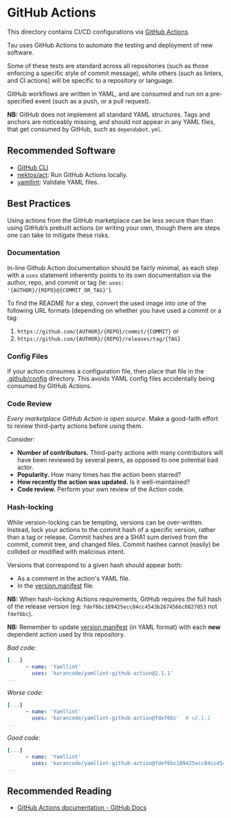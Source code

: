 # GitHub Actions

This directory contains CI/CD configurations via
[GitHub Actions](https://github.com/features/actions).

Tau uses GitHub Actions to automate the testing and deployment of new software.

Some of these tests are standard across all repositories (such as those
enforcing a specific style of commit message), while others (such as linters,
and CI actions) will be specific to a repository or language.

GitHub workflows are written in YAML, and are consumed and run on a
pre-specified event (such as a push, or a pull request).

**NB:** GitHub does not implement all standard YAML structures. Tags and anchors
are noticeably missing, and should not appear in any YAML files, that get
consumed by GitHub, such as `dependabot.yml`.

## Recommended Software

* [GitHub CLI](https://cli.github.com/)
* [nektos/act](https://nektosact.com/): Run GitHub Actions locally.
* [yamllint](https://github.com/adrienverge/yamllint): Validate YAML files.

## Best Practices

Using actions from the GitHub marketplace can be less secure than than using
GitHub’s prebuilt actions (or writing your own, though there are steps one can
take to mitigate these risks.

### Documentation

In-line Github Action documentation should be fairly minimal, as each step with
a `uses` statement inherently points to its own documentation via the author,
repo, and commit or tag (ie: `uses: '{AUTHOR}/{REPO}@{COMMIT_OR_TAG}'`).

To find the README for a step, convert the used image into one of the following
URL formats (depending on whether you have used a commit or a tag:

1. `https://github.com/{AUTHOR}/{REPO}/commit/{COMMIT}` or
1. `https://github.com/{AUTHOR}/{REPO}/releases/tag/{TAG}`

### Config Files

If your action consumes a configuration file, then place that file
in the [.github/config](../config/README.md) directory. This avoids YAML config
files accidentally being consumed by GitHub Actions.

### Code Review

_Every marketplace GitHub Action is open source._ Make a good-faith effort to
review third-party actions before using them.

Consider:

* **Number of contributors.** Third-party actions with many contributors will
   have been reviewed by several peers, as opposed to one potential bad actor.
* **Popularity.** How many times has the action been starred?
* **How recently the action was updated.** Is it well-maintained?
* **Code review.** Perform your own review of the Action code.

### Hash-locking

While version-locking can be tempting, versions can be over-written. Instead,
lock your actions to the commit hash of a specific version, rather than a tag or
release. Commit hashes are a SHA1 sum derived from the commit, commit tree, and
changed files. Commit hashes cannot (easily) be collided or modified with
malicious intent.

Versions that correspond to a given hash should appear both:

* As a comment in the action's YAML file.
* In the [version.manifest](./version.manifest) file.

**NB:** When hash-locking Actions requirements, GitHub requires the full hash
of the release version (eg: `fdef6bc189425ecc84cc4543b2674566c0827053`
not `fdef6bc`).

**NB:** Remember to update [version.manifest](./version.manifest) (in YAML
format) with each **new** dependent action used by this repository.

_Bad code:_

```yaml
[...]
      - name: 'Yamllint'
        uses: 'karancode/yamllint-github-action@2.1.1'
...
```

_Worse code:_

```yaml
[...]
      - name: 'Yamllint'
        uses: 'karancode/yamllint-github-action@fdef6bc'  # v2.1.1
...
```

_Good code:_

```yaml
[...]
      - name: 'Yamllint'
        uses: 'karancode/yamllint-github-action@fdef6bc189425ecc84cc4543b2674566c0827053'
...
```

## Recommended Reading

* [GitHub Actions documentation - GitHub Docs](https://docs.github.com/en/actions)
